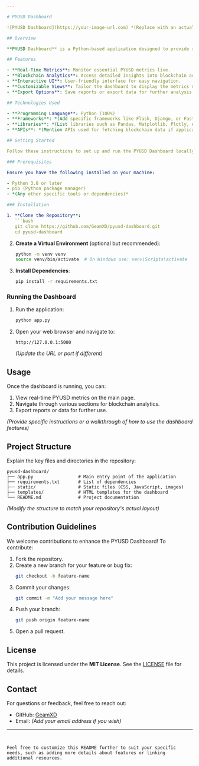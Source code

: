 ```yaml
---

# PYUSD Dashboard

![PYUSD Dashboard](https://your-image-url.com) *(Replace with an actual screenshot of the dashboard if available)*

## Overview

**PYUSD Dashboard** is a Python-based application designed to provide real-time metrics and insights into PYUSD and other blockchain activities. Through an intuitive interface, the dashboard offers a comprehensive view of blockchain data, making it easier for users to track and analyze important trends.

## Features

- **Real-Time Metrics**: Monitor essential PYUSD metrics live.
- **Blockchain Analytics**: Access detailed insights into blockchain activities.
- **Interactive UI**: User-friendly interface for easy navigation.
- **Customizable Views**: Tailor the dashboard to display the metrics most important to you.
- **Export Options**: Save reports or export data for further analysis.

## Technologies Used

- **Programming Language**: Python (100%)
- **Frameworks**: *(Add specific frameworks like Flask, Django, or FastAPI if applicable)*
- **Libraries**: *(List libraries such as Pandas, Matplotlib, Plotly, etc., if used)*
- **APIs**: *(Mention APIs used for fetching blockchain data if applicable)*

## Getting Started

Follow these instructions to set up and run the PYUSD Dashboard locally.

### Prerequisites

Ensure you have the following installed on your machine:

- Python 3.8 or later
- pip (Python package manager)
- *(Any other specific tools or dependencies)*

### Installation

1. **Clone the Repository**:
   ```bash
   git clone https://github.com/GeamXD/pyusd-dashboard.git
   cd pyusd-dashboard
   ```

2. **Create a Virtual Environment** (optional but recommended):
   ```bash
   python -m venv venv
   source venv/bin/activate  # On Windows use: venv\Scripts\activate
   ```

3. **Install Dependencies**:
   ```bash
   pip install -r requirements.txt
   ```

### Running the Dashboard

1. Run the application:
   ```bash
   python app.py
   ```

2. Open your web browser and navigate to:
   ```
   http://127.0.0.1:5000
   ``` 
   *(Update the URL or port if different)*

## Usage

Once the dashboard is running, you can:

1. View real-time PYUSD metrics on the main page.
2. Navigate through various sections for blockchain analytics.
3. Export reports or data for further use.

*(Provide specific instructions or a walkthrough of how to use the dashboard features)*

## Project Structure

Explain the key files and directories in the repository:

```
pyusd-dashboard/
├── app.py                 # Main entry point of the application
├── requirements.txt       # List of dependencies
├── static/                # Static files (CSS, JavaScript, images)
├── templates/             # HTML templates for the dashboard
└── README.md              # Project documentation
```

*(Modify the structure to match your repository's actual layout)*

## Contribution Guidelines

We welcome contributions to enhance the PYUSD Dashboard! To contribute:

1. Fork the repository.
2. Create a new branch for your feature or bug fix:
   ```bash
   git checkout -b feature-name
   ```
3. Commit your changes:
   ```bash
   git commit -m "Add your message here"
   ```
4. Push your branch:
   ```bash
   git push origin feature-name
   ```
5. Open a pull request.

## License

This project is licensed under the **MIT License**. See the [LICENSE](LICENSE) file for details.

## Contact

For questions or feedback, feel free to reach out:

- GitHub: [GeamXD](https://github.com/GeamXD)
- Email: *(Add your email address if you wish)*

---
```


Feel free to customize this README further to suit your specific needs, such as adding more details about features or linking additional resources.

